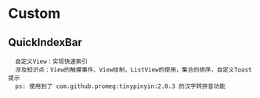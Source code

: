 # Custom

## QuickIndexBar

      自定义View：实现快速索引
      涉及知识点：View的触摸事件、View绘制，ListView的使用，集合的排序，自定义Toast提示
      ps: 使用到了 com.github.promeg:tinypinyin:2.0.3 的汉字转拼音功能
